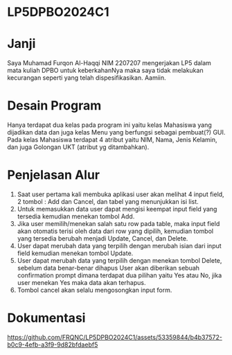 # LP5DPBO2024C1

# Janji
Saya Muhamad Furqon Al-Haqqi NIM 2207207 mengerjakan LP5 dalam mata kuliah DPBO
untuk keberkahanNya maka saya tidak melakukan kecurangan seperti yang telah dispesifikasikan. Aamiin.

# Desain Program
Hanya terdapat dua kelas pada program ini yaitu kelas Mahasiswa yang dijadikan data dan juga kelas Menu yang berfungsi sebagai pembuat(?) GUI.
Pada kelas Mahasiswa terdapat 4 atribut yaitu NIM, Nama, Jenis Kelamin, dan juga Golongan UKT (atribut yg ditambahkan).

# Penjelasan Alur
1. Saat user pertama kali membuka aplikasi user akan melihat 4 input field, 2 tombol : Add dan Cancel, dan tabel yang menunjukkan isi list.
2. Untuk memasukkan data user dapat mengisi keempat input field yang tersedia kemudian menekan tombol Add.
3. Jika user memilih/menekan salah satu row pada table, maka input field akan otomatis terisi oleh data dari row yang dipilih, kemudian tombol yang tersedia berubah menjadi Update, Cancel, dan Delete.
4. User dapat merubah data yang terpilih dengan merubah isian dari input field kemudian menekan tombol Update.
5. User dapat merubah data yang terpilih dengan menekan tombol Delete, sebelum data benar-benar dihapus User akan diberikan sebuah confirmation prompt dimana terdapat dua pilihan yaitu Yes atau No, jika user menekan Yes maka data akan terhapus.
6. Tombol cancel akan selalu mengosongkan input form.

# Dokumentasi
https://github.com/FRQNC/LP5DPBO2024C1/assets/53359844/b4b37572-b0c9-4efb-a3f9-9d82bfdaebf5
